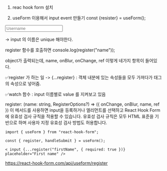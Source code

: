1. reac hook form 설치

2. useForm 이용해서 input event 만들기
const {resister} = useForm();
<form>
<input 
{...resister("input 의 이름")}
type='text'
placeholder='Username'/>
</form>
-> input 의 이름은 unique 해야한다.


register 함수를 호출하면
console.log(register("name"));

object가 출력되는데, 
name, onBlur, onChange, ref 이렇게 네가지 항목이 들어있다. 

✅register 가 하는 일 -> {...register}
: 객체 내분에 있는 속성들을 모두 가져다가 태그의 속성으로 넣어줌. 

✅watch 함수 
: input 이름별로 value 를 지켜보고 있음


register: (name: string, RegisterOptions?) => ({ onChange, onBlur, name, ref })
이 메서드를 사용하면 input을 등록하거나 엘리먼트를 선택하고 React Hook Form에 유효성 검사 규칙을 적용할 수 있습니다. 유효성 검사 규칙은 모두 HTML 표준을 기반으로 하며 사용자 지정 유효성 검사 방법도 허용합니다.
```
import { useForm } from "react-hook-form";

const { register, handleSubmit } = useForm();

< input {...register("firstName", { required: true })} placeholder="First name" />
```
https://react-hook-form.com/api/useform/register